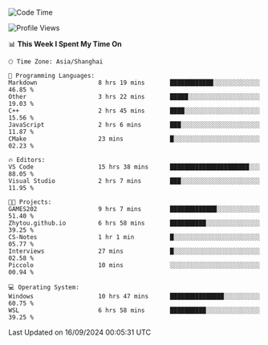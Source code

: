 <!--START_SECTION:waka-->
![Code Time](http://img.shields.io/badge/Code%20Time-1%2C991%20hrs%2051%20mins-blue)

![Profile Views](http://img.shields.io/badge/Profile%20Views-0-blue)

📊 **This Week I Spent My Time On** 

```text
🕑︎ Time Zone: Asia/Shanghai

💬 Programming Languages: 
Markdown                 8 hrs 19 mins       ████████████░░░░░░░░░░░░░   46.85 % 
Other                    3 hrs 22 mins       █████░░░░░░░░░░░░░░░░░░░░   19.03 % 
C++                      2 hrs 45 mins       ████░░░░░░░░░░░░░░░░░░░░░   15.56 % 
JavaScript               2 hrs 6 mins        ███░░░░░░░░░░░░░░░░░░░░░░   11.87 % 
CMake                    23 mins             █░░░░░░░░░░░░░░░░░░░░░░░░   02.23 % 

🔥 Editors: 
VS Code                  15 hrs 38 mins      ██████████████████████░░░   88.05 % 
Visual Studio            2 hrs 7 mins        ███░░░░░░░░░░░░░░░░░░░░░░   11.95 % 

🐱‍💻 Projects: 
GAMES202                 9 hrs 7 mins        █████████████░░░░░░░░░░░░   51.40 % 
Zhytou.github.io         6 hrs 58 mins       ██████████░░░░░░░░░░░░░░░   39.25 % 
CS-Notes                 1 hr 1 min          █░░░░░░░░░░░░░░░░░░░░░░░░   05.77 % 
Interviews               27 mins             █░░░░░░░░░░░░░░░░░░░░░░░░   02.58 % 
Piccolo                  10 mins             ░░░░░░░░░░░░░░░░░░░░░░░░░   00.94 % 

💻 Operating System: 
Windows                  10 hrs 47 mins      ███████████████░░░░░░░░░░   60.75 % 
WSL                      6 hrs 58 mins       ██████████░░░░░░░░░░░░░░░   39.25 % 
```


 Last Updated on 16/09/2024 00:05:31 UTC
<!--END_SECTION:waka-->